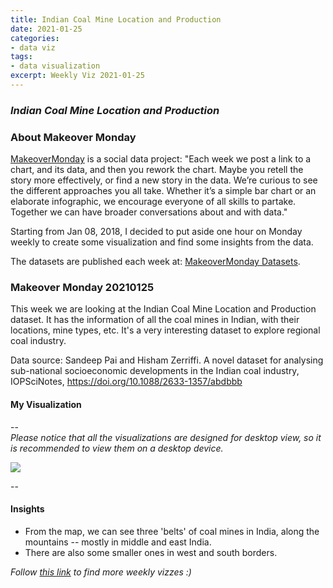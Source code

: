 ```yaml
---
title: Indian Coal Mine Location and Production
date: 2021-01-25
categories:
- data viz
tags:
- data visualization
excerpt: Weekly Viz 2021-01-25
---
```


### *Indian Coal Mine Location and Production*


### About Makeover Monday

[MakeoverMonday](http://www.makeovermonday.co.uk/) is a social data project:
"Each week we post a link to a chart, and its data, and then you rework the chart.
Maybe you retell the story more effectively, or find a new story in the data.
We’re curious to see the different approaches you all take. Whether it’s a simple bar chart or an elaborate infographic, we encourage everyone of all skills to partake.
Together we can have broader conversations about and with data."

Starting from Jan 08, 2018, I decided to put aside one hour on Monday weekly to create some visualization and find some insights from the data.

The datasets are published each week at: [MakeoverMonday Datasets](http://www.makeovermonday.co.uk/data/).

### Makeover Monday 20210125

This week we are looking at the Indian Coal Mine Location and Production dataset. It has the information of all the coal mines in Indian, with their locations, mine types, etc. It's a very interesting dataset to explore regional coal industry.  

Data source: Sandeep Pai and Hisham Zerriffi. A novel dataset for analysing sub-national socioeconomic developments in the Indian coal industry, IOPSciNotes, https://doi.org/10.1088/2633-1357/abdbbb  

#### My Visualization

--  
*Please notice that all the visualizations are designed for desktop view, so it is recommended to view them on a desktop device.*  

<div class='tableauPlaceholder' id='viz1611633474069' style='position: relative'>
<noscript><a href='#'>
  <img alt=' ' src='https:&#47;&#47;public.tableau.com&#47;static&#47;images&#47;Ma&#47;MakeOverMonday20210125IndianCoalMineLocationandProduction&#47;IndianCoalMineLocationandProduction&#47;1_rss.png' style='border: none' />
</a></noscript>
<object class='tableauViz'  style='display:none;'>
  <param name='host_url' value='https%3A%2F%2Fpublic.tableau.com%2F' />
  <param name='embed_code_version' value='3' />
  <param name='site_root' value='' />
  <param name='name' value='MakeOverMonday20210125IndianCoalMineLocationandProduction&#47;IndianCoalMineLocationandProduction' />
  <param name='tabs' value='no' />
  <param name='toolbar' value='yes' />
  <param name='static_image' value='https:&#47;&#47;public.tableau.com&#47;static&#47;images&#47;Ma&#47;MakeOverMonday20210125IndianCoalMineLocationandProduction&#47;IndianCoalMineLocationandProduction&#47;1.png' />
  <param name='animate_transition' value='yes' />
  <param name='display_static_image' value='yes' />
  <param name='display_spinner' value='yes' />
  <param name='display_overlay' value='yes' />
  <param name='display_count' value='yes' />
  <param name='language' value='en' />
  <param name='filter' value='publish=yes' />
</object></div>            
<script type='text/javascript'>  
  var divElement = document.getElementById('viz1611633474069');      
  var vizElement = divElement.getElementsByTagName('object')[0];   
  if ( divElement.offsetWidth > 800 ) { vizElement.style.width='800px';vizElement.style.height='827px';} else if ( divElement.offsetWidth > 500 ) { vizElement.style.width='800px';vizElement.style.height='827px';} else { vizElement.style.width='100%';vizElement.style.height='727px';}   
  var scriptElement = document.createElement('script');                 
  scriptElement.src = 'https://public.tableau.com/javascripts/api/viz_v1.js';       
  vizElement.parentNode.insertBefore(scriptElement, vizElement);               
</script>
  
--  

#### Insights
* From the map, we can see three 'belts' of coal mines in India, along the mountains -- mostly in middle and east India. 
* There are also some smaller ones in west and south borders.  


*Follow [this link](https://yudong-94.github.io/personal-website/project/WeeklyViz2021/) to find more weekly vizzes :)*
